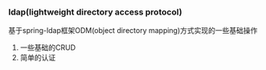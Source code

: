 ### ldap(lightweight directory access protocol)
基于spring-ldap框架ODM(object directory mapping)方式实现的一些基础操作
1. 一些基础的CRUD
2. 简单的认证